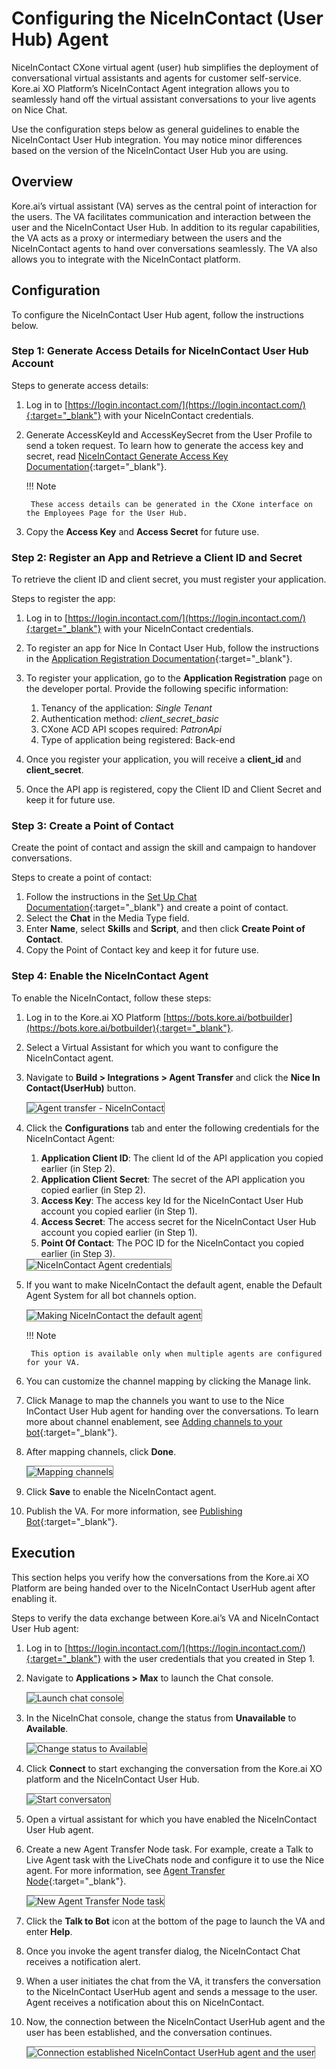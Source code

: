 # Configuring the NiceInContact (User Hub) Agent

NiceInContact CXone virtual agent (user) hub simplifies the deployment of conversational virtual assistants and agents for customer self-service. Kore.ai XO Platform’s NiceInContact Agent integration allows you to seamlessly hand off the virtual assistant conversations to your live agents on Nice Chat.

Use the configuration steps below as general guidelines to enable the NiceInContact User Hub integration. You may notice minor differences based on the version of the NiceInContact User Hub you are using.


## Overview

Kore.ai’s virtual assistant (VA) serves as the central point of interaction for the users. The VA facilitates communication and interaction between the user and the NiceInContact User Hub. In addition to its regular capabilities, the VA acts as a proxy or intermediary between the users and the NiceInContact agents to hand over conversations seamlessly. The VA also allows you to integrate with the NiceInContact platform.


## Configuration

To configure the NiceInContact User Hub agent, follow the instructions below.


### Step 1: Generate Access Details for NiceInContact User Hub Account

Steps to generate access details:

1. Log in to [https://login.incontact.com/](https://login.incontact.com/){:target="_blank"} with your NiceInContact credentials.
2. Generate AccessKeyId and AccessKeySecret from the User Profile to send a token request. To learn how to generate the access key and secret, read [NiceInContact Generate Access Key Documentation](https://help.nice-incontact.com/content/admin/security/manageaccesskeys.htm?tocpath=Admin%7CAdmin%7CRoles%20and%20Security%7C_____3){:target="_blank"}.

    !!! Note
    
        These access details can be generated in the CXone interface on the Employees Page for the User Hub.

3. Copy the **Access Key** and **Access Secret** for future use.


### Step 2: Register an App and Retrieve a Client ID and Secret

To retrieve the client ID and client secret, you must register your application.

Steps to register the app:

1. Log in to [https://login.incontact.com/](https://login.incontact.com/){:target="_blank"} with your NiceInContact credentials.
2. To register an app for Nice In Contact User Hub, follow the instructions in the [Application Registration Documentation](https://developer.niceincontact.com/Documentation/ApplicationRegistration?Length=13){:target="_blank"}.
3. To register your application, go to the **Application Registration** page on the developer portal. Provide the following specific information:
    1. Tenancy of the application: _Single Tenant_
    2. Authentication method: _client_secret_basic_
    3. CXone ACD API scopes required: _PatronApi_
    4. Type of application being registered: Back-end

4. Once you register your application, you will receive a **client_id** and **client_secret**.
5. Once the API app is registered, copy the Client ID and Client Secret and keep it for future use.


### Step 3: Create a Point of Contact

Create the point of contact and assign the skill and campaign to handover conversations.

Steps to create a point of contact:

1. Follow the instructions in the [Set Up Chat Documentation](https://help.nice-incontact.com/content/acd/channels/chat/setupchat.htm){:target="_blank"} and create a point of contact.
2. Select the **Chat** in the Media Type field.
3. Enter **Name**, select **Skills** and **Script**, and then click **Create Point of Contact**.
4. Copy the Point of Contact key and keep it for future use.


### Step 4: Enable the NiceInContact Agent

To enable the NiceInContact, follow these steps:

1. Log in to the Kore.ai XO Platform [https://bots.kore.ai/botbuilder](https://bots.kore.ai/botbuilder){:target="_blank"}.
2. Select a Virtual Assistant for which you want to configure the NiceInContact agent.
3. Navigate to **Build > Integrations > Agent Transfer** and click the **Nice In Contact(UserHub)** button.

    <img src="../images/configuring-the-niceincontact-userhub-img1.png" alt="Agent transfer - NiceInContact" title="Connection established between Intercom agent and user" style="border: 1px solid gray;">

4. Click the **Configurations** tab and enter the following credentials for the NiceInContact Agent:
    1. **Application Client ID**: The client Id of the API application you copied earlier (in Step 2).
    2. **Application Client Secret**: The secret of the API application you copied earlier (in Step 2).
    3. **Access Key**: The access key Id for the NiceInContact User Hub account you copied earlier (in Step 1).
    4. **Access Secret**: The access secret for the NiceInContact User Hub account you copied earlier (in Step 1).
    5. **Point Of Contact**: The POC ID for the NiceInContact you copied earlier (in Step 3).

    <img src="../images/configuring-the-niceincontact-userhub-img2.png" alt="NiceInContact Agent credentials" title="NiceInContact Agent credentials" style="border: 1px solid gray;">

6. If you want to make NiceInContact the default agent, enable the Default Agent System for all bot channels option.

    <img src="../images/configuring-the-niceincontact-userhub-img3.png" alt="Making NiceInContact the default agent" title="Making NiceInContact the default agent" style="border: 1px solid gray;">

    !!! Note
    
        This option is available only when multiple agents are configured for your VA.

7. You can customize the channel mapping by clicking the Manage link.
8. Click Manage to map the channels you want to use to the Nice InContact User Hub agent for handing over the conversations. To learn more about channel enablement, see [Adding channels to your bot](https://developer.kore.ai/docs/bots/channel-enablement/adding-channels-to-your-bot/){:target="_blank"}.
9. After mapping channels, click **Done**.

    <img src="../images/configuring-the-niceincontact-userhub-img4.png" alt="Mapping channels" title="Mapping channels" style="border: 1px solid gray;">

10. Click **Save** to enable the NiceInContact agent.
11. Publish the VA. For more information, see [Publishing Bot](https://developer.kore.ai/docs/bots/publish/publishing-bot/){:target="_blank"}.


## Execution

This section helps you verify how the conversations from the Kore.ai XO Platform are being handed over to the NiceInContact UserHub agent after enabling it.

Steps to verify the data exchange between Kore.ai’s VA and NiceInContact User Hub agent:

1. Log in to [https://login.incontact.com/](https://login.incontact.com/){:target="_blank"} with the user credentials that you created in Step 1.
2. Navigate to **Applications > Max** to launch the Chat console.

    <img src="../images/configuring-the-niceincontact-userhub-img5.png" alt="Launch chat console" title="Launch chat console" style="border: 1px solid gray;">

3. In the NiceInChat console, change the status from **Unavailable** to **Available**.

    <img src="../images/configuring-the-niceincontact-userhub-img6.png" alt="Change status to Available" title="Change status to Available" style="border: 1px solid gray;">

4. Click **Connect** to start exchanging the conversation from the Kore.ai XO platform and the NiceInContact User Hub.

    <img src="../images/configuring-the-niceincontact-userhub-img7.png" alt="Start conversaton" title="Start conversation" style="border: 1px solid gray;">

5. Open a virtual assistant for which you have enabled the NiceInContact User Hub agent.
6. Create a new Agent Transfer Node task. For example, create a Talk to Live Agent task with the LiveChats node and configure it to use the Nice agent. For more information, see [Agent Transfer Node](../../../../automation/use-cases/dialogs/node-types/working-with-the-agent-transfer-node){:target="_blank"}.

    <img src="../images/configuring-the-niceincontact-userhub-img8.png" alt="New Agent Transfer Node task" title="New Agent Transfer Node task" style="border: 1px solid gray;">

7. Click the **Talk to Bot** icon at the bottom of the page to launch the VA and enter **Help**.
8. Once you invoke the agent transfer dialog, the NiceInContact Chat receives a notification alert.
9. When a user initiates the chat from the VA, it transfers the conversation to the NiceInContact UserHub agent and sends a message to the user. Agent receives a notification about this on NiceInContact.
10. Now, the connection between the NiceInContact UserHub agent and the user has been established, and the conversation continues.

    <img src="../images/configuring-the-niceincontact-userhub-img9.png" alt="Connection established NiceInContact UserHub agent and the user" title="Connection established NiceInContact UserHub agent and the user" style="border: 1px solid gray;">